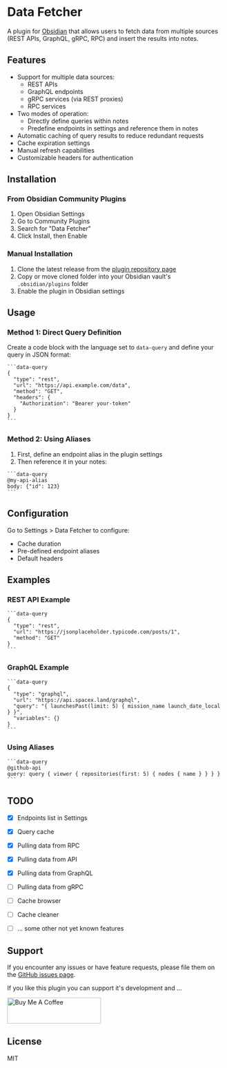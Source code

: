 # Data Fetcher

A plugin for [Obsidian](https://obsidian.md) that allows users to fetch data from multiple sources (REST APIs, GraphQL, gRPC, RPC) and insert the results into notes.

## Features

- Support for multiple data sources:
  - REST APIs
  - GraphQL endpoints
  - gRPC services (via REST proxies)
  - RPC services
- Two modes of operation:
  - Directly define queries within notes
  - Predefine endpoints in settings and reference them in notes
- Automatic caching of query results to reduce redundant requests
- Cache expiration settings
- Manual refresh capabilities
- Customizable headers for authentication

## Installation

### From Obsidian Community Plugins

1. Open Obsidian Settings
2. Go to Community Plugins
3. Search for "Data Fetcher"
4. Click Install, then Enable

### Manual Installation

1. Clone the latest release from the [plugin repository page](https://github.com/qf3l3k/obsidian-api-fetcher)
2. Copy or move cloned folder into your Obsidian vault's `.obsidian/plugins` folder
3. Enable the plugin in Obsidian settings

## Usage

### Method 1: Direct Query Definition

Create a code block with the language set to `data-query` and define your query in JSON format:

```
​```data-query
{
  "type": "rest",
  "url": "https://api.example.com/data",
  "method": "GET",
  "headers": {
    "Authorization": "Bearer your-token"
  }
}
​```
```

### Method 2: Using Aliases

1. First, define an endpoint alias in the plugin settings
2. Then reference it in your notes:

```
​```data-query
@my-api-alias
body: {"id": 123}
​```
```

## Configuration

Go to Settings > Data Fetcher to configure:

- Cache duration
- Pre-defined endpoint aliases
- Default headers

## Examples

### REST API Example

```
​```data-query
{
  "type": "rest",
  "url": "https://jsonplaceholder.typicode.com/posts/1",
  "method": "GET"
}
​```
```

### GraphQL Example

```
​```data-query
{
  "type": "graphql",
  "url": "https://api.spacex.land/graphql",
  "query": "{ launchesPast(limit: 5) { mission_name launch_date_local } }",
  "variables": {}
}
​```
```

### Using Aliases

```
​```data-query
@github-api
query: query { viewer { repositories(first: 5) { nodes { name } } } }
​```
```


## TODO
- [X] Endpoints list in Settings
- [X] Query cache
- [X] Pulling data from RPC
- [X] Pulling data from API
- [X] Pulling data from GraphQL
- [ ] Pulling data from gRPC
- [ ] Cache browser
- [ ] Cache cleaner
- [ ] ... some other not yet known features


## Support

If you encounter any issues or have feature requests, please file them on the [GitHub issues page](https://github.com/qf3l3k/obsidian-api-fetcher/issues).



If you like this plugin you can support it's development and ...

<a href="https://www.buymeacoffee.com/qf3l3k" target="_blank"><img src="https://cdn.buymeacoffee.com/buttons/v2/default-yellow.png" alt="Buy Me A Coffee" style=" height: 60px !important;width: 217px !important;" ></a>



## License

MIT